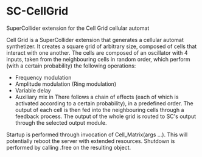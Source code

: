 # SC-CellGrid
SuperCollider extension for the Cell Grid cellular automat

Cell Grid is a SuperCollider extension that generates a cellular automat synthetizer.
It creates a square grid of arbitrary size, composed of cells that interact with one another.
The cells are composed of an oscillator with 4 inputs, taken from the neighbouring cells in random order, which perform (with a certain probability) the following operations:
- Frequency modulation
- Amplitude modulation (Ring modulation)
- Variable delay
- Auxiliary mix in
There follows a chain of effects (each of which is activated according to a certain probability), in a predefined order.
The output of each cell is then fed into the neighbouring cells through a feedback process.
The output of the whole grid is routed to SC's output through the selected output module.

Startup is performed through invocation of Cell_Matrix(args ...). This will potentially reboot the server with extended resources.
Shutdown is performed by calling .free on the resulting object.
